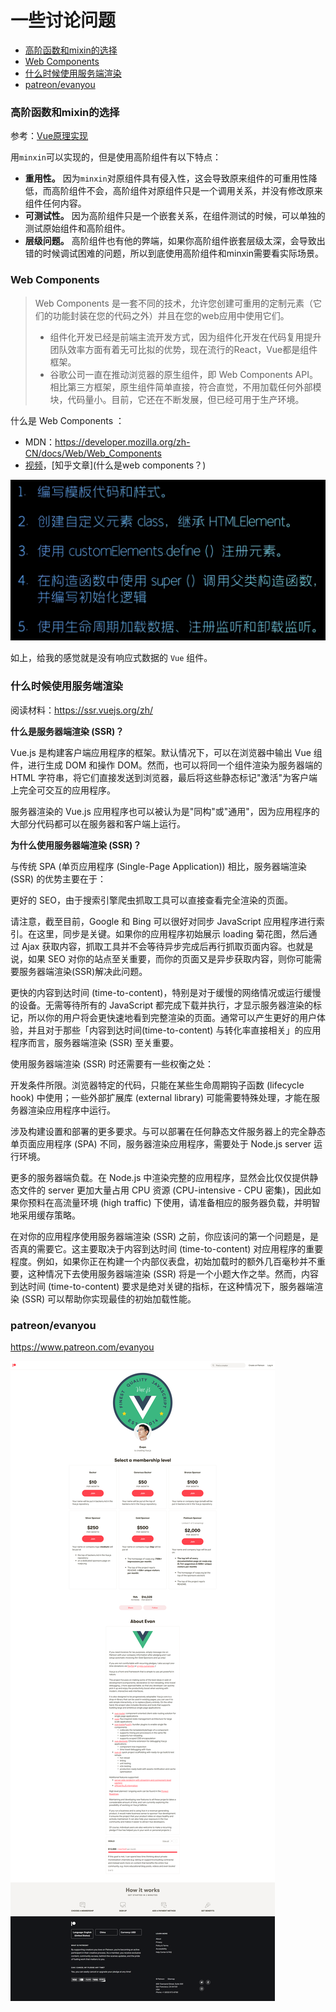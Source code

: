 # 一些讨论问题

<!-- @import "[TOC]" {cmd="toc" depthFrom=3 depthTo=6 orderedList=false} -->

<!-- code_chunk_output -->

- [高阶函数和mixin的选择](#高阶函数和mixin的选择)
- [Web Components](#web-components)
- [什么时候使用服务端渲染](#什么时候使用服务端渲染)
- [patreon/evanyou](#patreonevanyou)

<!-- /code_chunk_output -->

### 高阶函数和mixin的选择

参考：[Vue原理实现](https://vue-course-doc.vercel.app/#_5-%E9%AB%98%E9%98%B6%E5%87%BD%E6%95%B0)

用`minxin`可以实现的，但是使用高阶组件有以下特点：

- **重用性。** 因为`minxin`对原组件具有侵入性，这会导致原来组件的可重用性降低，而高阶组件不会，高阶组件对原组件只是一个调用关系，并没有修改原来组件任何内容。
- **可测试性。** 因为高阶组件只是一个嵌套关系，在组件测试的时候，可以单独的测试原始组件和高阶组件。
- **层级问题。** 高阶组件也有他的弊端，如果你高阶组件嵌套层级太深，会导致出错的时候调试困难的问题，所以到底使用高阶组件和minxin需要看实际场景。

### Web Components

> Web Components 是一套不同的技术，允许您创建可重用的定制元素（它们的功能封装在您的代码之外）并且在您的web应用中使用它们。
> - 组件化开发已经是前端主流开发方式，因为组件化开发在代码复用提升团队效率方面有着无可比拟的优势，现在流行的React，Vue都是组件框架。
> - 谷歌公司一直在推动浏览器的原生组件，即 Web Components API。相比第三方框架，原生组件简单直接，符合直觉，不用加载任何外部模块，代码量小。目前，它还在不断发展，但已经可用于生产环境。

什么是 Web Components ：
- MDN：https://developer.mozilla.org/zh-CN/docs/Web/Web_Components
- [视频](https://www.bilibili.com/video/BV1Rh411y7kB)，[知乎文章](什么是web components？)

![](./images/2021100703.png)

如上，给我的感觉就是没有响应式数据的 `Vue` 组件。

### 什么时候使用服务端渲染

阅读材料：https://ssr.vuejs.org/zh/

**什么是服务器端渲染 (SSR)？**

Vue.js 是构建客户端应用程序的框架。默认情况下，可以在浏览器中输出 Vue 组件，进行生成 DOM 和操作 DOM。然而，也可以将同一个组件渲染为服务器端的 HTML 字符串，将它们直接发送到浏览器，最后将这些静态标记"激活"为客户端上完全可交互的应用程序。

服务器渲染的 Vue.js 应用程序也可以被认为是"同构"或"通用"，因为应用程序的大部分代码都可以在服务器和客户端上运行。

**为什么使用服务器端渲染 (SSR)？**

与传统 SPA (单页应用程序 (Single-Page Application)) 相比，服务器端渲染 (SSR) 的优势主要在于：

更好的 SEO，由于搜索引擎爬虫抓取工具可以直接查看完全渲染的页面。

请注意，截至目前，Google 和 Bing 可以很好对同步 JavaScript 应用程序进行索引。在这里，同步是关键。如果你的应用程序初始展示 loading 菊花图，然后通过 Ajax 获取内容，抓取工具并不会等待异步完成后再行抓取页面内容。也就是说，如果 SEO 对你的站点至关重要，而你的页面又是异步获取内容，则你可能需要服务器端渲染(SSR)解决此问题。

更快的内容到达时间 (time-to-content)，特别是对于缓慢的网络情况或运行缓慢的设备。无需等待所有的 JavaScript 都完成下载并执行，才显示服务器渲染的标记，所以你的用户将会更快速地看到完整渲染的页面。通常可以产生更好的用户体验，并且对于那些「内容到达时间(time-to-content) 与转化率直接相关」的应用程序而言，服务器端渲染 (SSR) 至关重要。

使用服务器端渲染 (SSR) 时还需要有一些权衡之处：

开发条件所限。浏览器特定的代码，只能在某些生命周期钩子函数 (lifecycle hook) 中使用；一些外部扩展库 (external library) 可能需要特殊处理，才能在服务器渲染应用程序中运行。

涉及构建设置和部署的更多要求。与可以部署在任何静态文件服务器上的完全静态单页面应用程序 (SPA) 不同，服务器渲染应用程序，需要处于 Node.js server 运行环境。

更多的服务器端负载。在 Node.js 中渲染完整的应用程序，显然会比仅仅提供静态文件的 server 更加大量占用 CPU 资源 (CPU-intensive - CPU 密集)，因此如果你预料在高流量环境 (high traffic) 下使用，请准备相应的服务器负载，并明智地采用缓存策略。

在对你的应用程序使用服务器端渲染 (SSR) 之前，你应该问的第一个问题是，是否真的需要它。这主要取决于内容到达时间 (time-to-content) 对应用程序的重要程度。例如，如果你正在构建一个内部仪表盘，初始加载时的额外几百毫秒并不重要，这种情况下去使用服务器端渲染 (SSR) 将是一个小题大作之举。然而，内容到达时间 (time-to-content) 要求是绝对关键的指标，在这种情况下，服务器端渲染 (SSR) 可以帮助你实现最佳的初始加载性能。

### patreon/evanyou

https://www.patreon.com/evanyou

![](./images/www.patreon.com_evanyou.png)
